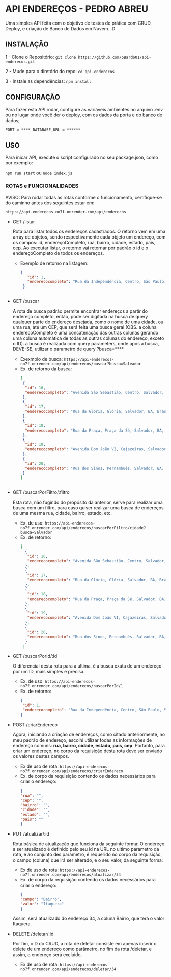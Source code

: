 
# API ENDEREÇOS - PEDRO ABREU

Uma simples API feita com o objetivo de testes de prática com CRUD, Deploy, e criação de Banco de Dados em Nuvem.
:D

## INSTALAÇÃO

1 - Clone o Repositório:
`git clone https://github.com/oBardo01/api-enderecos.git`

2 - Mude para o diretório do repo:
`cd api-enderecos`

3 - Instale as dependências:
`npm install`


## CONFIGURAÇÃO

Para fazer esta API rodar, configure as variáveis ambientes no arquivo .env ou no lugar onde você der o deploy, com os dados da porta e do banco de dados;

`PORT = ****
DATABASE_URL = ******`


## USO 

Para inicar API, execute o script configurado no seu package.json, como por exemplo:

`npm run start` ou `node index.js`


### ROTAS e FUNCIONALIDADES
AVISO: Para rodar todas as rotas conforme o funcionamento, certifique-se do caminho antes dos seguintes estar em:

`https://api-enderecos-no7f.onrender.com/api/enderecos`

 - GET /listar
   
   Rota para listar todos os endereços cadastrados. O retorno vem em uma array de objetos, sendo respectivamente cada objeto um endereço, com os campos:
   id, endereçoCompleto, rua, bairro, cidade, estado, país, cep. Ao executar listar, o retorno vai retornar por padrão o id e o endereçoCompleto de todos os endereços.
   - Exemplo de retorno na listagem:
     ````json
     {
        "id": 1,
        "enderecocompleto": "Rua da Independência, Centro, São Paulo, SP, Brasil, CEP: 01045-000"
      }
 
 -  GET /buscar

    A rota de busca padrão permite encontrar endereços a partir do endereço completo, então, pode ser digitada na busca de query qualquer parte do endereço desejada, como o nome de uma cidade, ou uma rua, até um CEP, que será feita uma busca geral (OBS. a coluna enderecoCompleto é uma concatenação das outras colunas gerando uma coluna automática de todas as outras colunas do endereço, exceto o ID). a busca é realizada com query parameters, onde após a busca, DEVE-SE, utilizar o parametro de query ?busca=****
    - Exexmplo de busca: `https://api-enderecos-no7f.onrender.com/api/enderecos/buscar?busca=Salvador`
    - Ex. de retorno da busca:
      ````json
      [
       {
        "id": 16,
        "enderecocompleto": "Avenida São Sebastião, Centro, Salvador, BA, Brasil, CEP: 40060-001"
       },
       {
        "id": 17,
        "enderecocompleto": "Rua da Glória, Glória, Salvador, BA, Brasil, CEP: 40050-000"
       },
       {
        "id": 18,
        "enderecocompleto": "Rua da Praça, Praça da Sé, Salvador, BA, Brasil, CEP: 40080-000"
       },
       {
        "id": 19,
        "enderecocompleto": "Avenida Dom João VI, Cajazeiras, Salvador, BA, Brasil, CEP: 41710-000"
       },
       {
        "id": 20,
        "enderecocompleto": "Rua dos Sinos, Pernambués, Salvador, BA, Brasil, CEP: 40130-000"
       }
      ]
     
 - GET /buscarPorFiltro/:filtro

   Esta rota, não fugindo do propósito da anterior, serve para realizar uma busca com um filtro, para caso quiser realizar uma busca de endereços de uma mesma rua, cidade, bairro, estado, etc.
   - Ex. de uso: `https://api-enderecos-no7f.onrender.com/api/enderecos/buscarPorFiltro/cidade?busca=Salvador`
   - Ex. de retorno:
     ````json
     [
       {
        "id": 16,
        "enderecocompleto": "Avenida São Sebastião, Centro, Salvador, BA, Brasil, CEP: 40060-001"
       },
       {
        "id": 17,
        "enderecocompleto": "Rua da Glória, Glória, Salvador, BA, Brasil, CEP: 40050-000"
       },
       {
        "id": 18,
        "enderecocompleto": "Rua da Praça, Praça da Sé, Salvador, BA, Brasil, CEP: 40080-000"
       },
       {
        "id": 19,
        "enderecocompleto": "Avenida Dom João VI, Cajazeiras, Salvador, BA, Brasil, CEP: 41710-000"
       },
       {
        "id": 20,
        "enderecocompleto": "Rua dos Sinos, Pernambués, Salvador, BA, Brasil, CEP: 40130-000"
       }
      ]

 - GET /buscarPorId/:id

   O diferencial desta rota para a ultima, é a busca exata de um endereço por um ID, mais simples e precisa.
   - Ex. de uso:  `https://api-enderecos-no7f.onrender.com/api/enderecos/buscarPorId/1`
   - Ex. de retorno:
     ````json
     {
      "id": 1,
      "enderecocompleto": "Rua da Independência, Centro, São Paulo, SP, Brasil, CEP: 01045-000"
     }

 - POST /criarEndereco

   Agora, iniciando a criação de endereços, como citado anteriormente, no meu padrão de endereço, escolhi utilizar todas as informações de endereço comuns:
   **rua, bairro, cidade, estado, país, cep**.
   Portanto, para criar um endereço, no corpo da requisição desta rota deve ser enviado os valores destes campos.
   - Ex de uso de rota:  `https://api-enderecos-no7f.onrender.com/api/enderecos/criarEndereco`
   - Ex. de corpo da requisição contendo os dados necessários para criar o endereço:
     ```json
     {
     "rua": "",
     "cep": "",
     "bairro": "",
     "cidade": "",
     "estado": "",
     "pais": ""
     }

- PUT /atualizar/:id

  Rota básica de atualização que funciona da seguinte forma: O endereço a ser atualizado é definido pelo seu id na URL no ultimo parametro da rota, e ao conjunto des parametro, é requerido no corpo da requisição, o campo (coluna) que irá ser alterado, e o seu valor, da seguinte forma:
   - Ex de uso de rota:  `https://api-enderecos-no7f.onrender.com/api/enderecos/atualizar/34`
   - Ex. de corpo da requisição contendo os dados necessários para criar o endereço:
     ```json
     {
     "campo": "Bairro",
     "valor": "Itaquera"
     }
  Assim, será atualizado do endereço 34, a coluna Bairro, que terá o valor Itaquera.
  
- DELETE /deletar/:id

  Por fim, o D do CRUD, a rota de deletar consiste em apenas inserir o delete de um endereço como parâmetro, no fim da rota /deletar, e assim, o endereço será excluído.
   - Ex de uso de rota:  `https://api-enderecos-no7f.onrender.com/api/enderecos/deletar/34`
